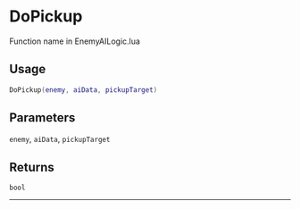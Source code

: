 # DoPickup
Function name in EnemyAILogic.lua
## Usage
```lua
DoPickup(enemy, aiData, pickupTarget)
```
## Parameters
`enemy`, `aiData`, `pickupTarget`
## Returns
`bool`

---